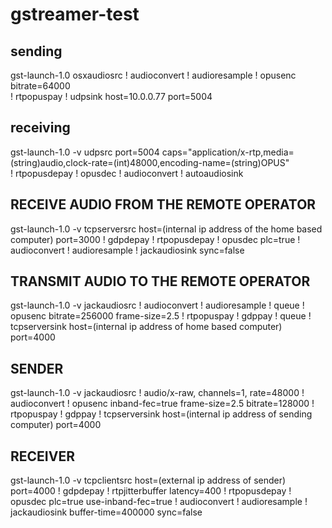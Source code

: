 # gstreamer-test

## sending

gst-launch-1.0 osxaudiosrc ! audioconvert ! audioresample ! opusenc bitrate=64000 \
    ! rtpopuspay ! udpsink host=10.0.0.77 port=5004


## receiving

gst-launch-1.0 -v udpsrc port=5004 caps="application/x-rtp,media=(string)audio,clock-rate=(int)48000,encoding-name=(string)OPUS" \
    ! rtpopusdepay ! opusdec ! audioconvert ! autoaudiosink




## RECEIVE AUDIO FROM THE REMOTE OPERATOR
gst-launch-1.0 -v tcpserversrc host=(internal ip address of the home based computer) port=3000  ! gdpdepay !  rtpopusdepay ! opusdec plc=true ! audioconvert ! audioresample ! jackaudiosink sync=false

## TRANSMIT AUDIO TO THE REMOTE OPERATOR
gst-launch-1.0 -v jackaudiosrc ! audioconvert ! audioresample ! queue !  opusenc bitrate=256000 frame-size=2.5   ! rtpopuspay ! gdppay ! queue ! tcpserversink host=(internal ip address of home based computer) port=4000


## SENDER
gst-launch-1.0 -v jackaudiosrc ! audio/x-raw, channels=1, rate=48000 ! audioconvert ! opusenc inband-fec=true frame-size=2.5 bitrate=128000 ! rtpopuspay ! gdppay ! tcpserversink host=(internal ip address of sending computer) port=4000

## RECEIVER
gst-launch-1.0 -v tcpclientsrc host=(external ip address of sender) port=4000 ! gdpdepay ! rtpjitterbuffer latency=400 ! rtpopusdepay ! opusdec plc=true use-inband-fec=true ! audioconvert ! audioresample ! jackaudiosink buffer-time=400000 sync=false
